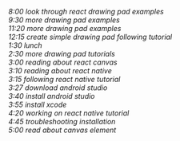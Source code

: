 
*8:00  look through react drawing pad examples*  
*9:30 more drawing pad examples*  
*11:20 more drawing pad examples*  
*12:15 create simple drawing pad following tutorial*  
*1:30 lunch*   
*2:30 more drawing pad tutorials*  
*3:00 reading about react canvas*  
*3:10 reading about react native*  
*3:15 following react native tutorial*  
*3:27 download android studio*  
*3:40 install android studio*  
*3:55 install xcode*  
*4:20 working on react native tutorial*  
*4:45 troubleshooting installation*   
*5:00 read about canvas element*  
